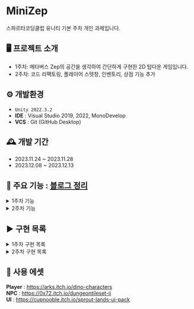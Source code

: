 # MiniZep

스파르타코딩클럽 유니티 기본 주차 개인 과제입니다.

## 🖥️ 프로젝트 소개

- 1주차: 메타버스 Zep의 공간을 생각하여 간단하게 구현한 2D 탑다운 게임입니다.
- 2주차: 코드 리팩토링, 플레이어 스텟창, 인벤토리, 상점 기능 추가
  
## ⚙️ 개발환경

- `Unity 2022.3.2`
- **IDE** : Visual Studio 2019, 2022, MonoDevelop
- **VCS** : Git (GitHub Desktop)

## 🕰️ 개발 기간

- 2023.11.24 ~ 2023.11.28
- 2023.12.08 ~ 2023.12.13

## 📌 주요 기능 : [블로그 정리](https://hongsamgamedev.tistory.com/category/Unity/MiniZep)

<details>
<summary>1주차 기능</summary>
  <ul>
    <li>캐릭터 만들기</li>
    <li>캐릭터 이동</li>
    <li>방 만들기</li>
    <li>카메라 따라가기</li>
    <li>캐릭터 애니메이션 추가</li>
    <li>이름 입력 시스템</li>
    <li>캐릭터 선택 시스템</li>
    <li>참석 인원 UI</li>
    <li>인게임 캐릭터 선택</li>
    <li>인게임 이름 바꾸기</li>
    <li>시간 표시</li>
    <li>NPC 대화</li>
  </ul>
</details>

<details>
<summary>2주차 기능</summary>
  <ul>
    <li>스테이터스</li>
    <li>인벤토리</li>
    <li>장비관리</li>
    <li>상점기능</li>
    <li>게임 매니징으로 코드 리팩토링</li>
    <li>Addressable Data Manage</li>
    <li>UI Binding</li>
    <li>Json Data Parsing</li>
    <li>Stat Modifier</li>
  </ul>
</details>

## ▶️ 구현 목록

<details>
<summary>1주차 구현 목록</summary>
<p align="center">
  <img src="https://github.com/psw1305/MiniZep/assets/6329345/96bf9429-8b81-486d-b405-4dfdbf3bc458" width="49%" alt="로비-캐릭터선택"/>
  <img src="https://github.com/psw1305/MiniZep/assets/6329345/bddeb9de-a7bf-4508-8707-9471fd1ef015" width="49%" alt="로비-이름선택"/>
</p>
<p align="center">
  <img src="https://github.com/psw1305/MiniZep/assets/6329345/8fe4cf44-bbf4-4095-8b6c-2db58f5ba49c" width="49%" alt="캐릭터움직임"/>
  <img src="https://github.com/psw1305/MiniZep/assets/6329345/9e20cfe2-475d-4329-b3e7-649d0b4c372d" width="49%" alt="화면움직임"/>
  </p>
<p align="center">
  <img src="https://github.com/psw1305/MiniZep/assets/6329345/30a285b9-317b-42f8-beeb-2b97bfade91d" width="49%" alt="메인-캐릭터교체"/>
  <img src="https://github.com/psw1305/MiniZep/assets/6329345/f0f47587-e93b-4d76-a0c6-f12a801f5717" width="49%" alt="메인-이름교체"/>
</p>
<p align="center">
  <img src="https://github.com/psw1305/MiniZep/assets/6329345/36561f46-dd03-4eaa-886a-041dc973c9ee" width="49%" alt="참석인원"/>
  <img src="https://github.com/psw1305/MiniZep/assets/6329345/bab3d074-d89b-4654-b999-7e08b61cee5a" width="49%" alt="NPC대화"/>
</p>
</details>

<details>
<summary>2주차 구현 목록</summary>
<p align="center">
  <img src="https://github.com/psw1305/MiniZep/assets/6329345/399ac461-9e96-49d4-9076-4cc9b29664bc" width="49%" alt="인벤토리 확인"/>
  <img src="https://github.com/psw1305/MiniZep/assets/6329345/2cbb10ac-e52c-4f82-b20a-0f796f5c4f27" width="49%" alt="아이템 장착"/>
</p>
<p align="center">
  <img src="https://github.com/psw1305/MiniZep/assets/6329345/2bd54358-501d-4902-9334-a28e7dce7e0c" width="49%" alt="아이템 장착 해제"/>
  <img src="https://github.com/psw1305/MiniZep/assets/6329345/0134b67b-44ed-46d3-b2eb-1b43f6480338" width="49%" alt="상점 확인"/>
  </p>
<p align="center">
  <img src="https://github.com/psw1305/MiniZep/assets/6329345/3d34dc3c-f995-4ec7-b69e-4abafe9f2a4d" width="49%" alt="아이템 구매"/>
  <img src="https://github.com/psw1305/MiniZep/assets/6329345/92eb6266-b4ab-449b-b317-91f49cefff80" width="49%" alt="구매불가"/>
</p>
<p align="center">
  <img src="https://github.com/psw1305/MiniZep/assets/6329345/0d3229b7-6cd4-4f40-9861-1dd36501e5a7" width="49%" alt="구매한 아이템 확인"/>
  <img src="https://github.com/psw1305/MiniZep/assets/6329345/69798d67-0737-4d51-b5b5-7452b60aa932" width="49%" alt="구매한 아이템 장착"/>
</p>
</details>

## 🎁 사용 에셋

**Player** : https://arks.itch.io/dino-characters
</br>
**NPC** : https://0x72.itch.io/dungeontileset-ii
</br>
**UI** : https://cupnooble.itch.io/sprout-lands-ui-pack
